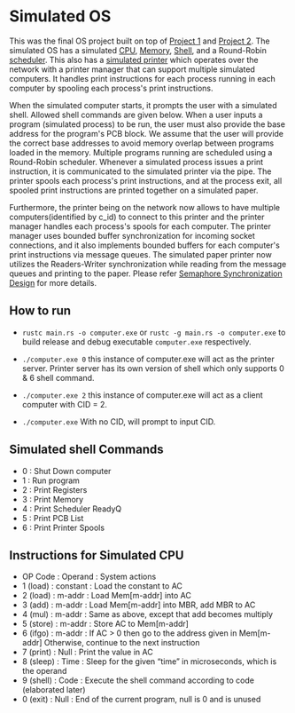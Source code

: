 # Simulated OS

This was the final OS project built on top of [Project 1](./project1/) and [Project 2](./project2/). The simulated OS has a simulated [CPU](./cpu.c), [Memory](./memory.c), [Shell](./shell.c), and a Round-Robin [scheduler](./scheduler.c). This also has a [simulated printer](./printer.c) which operates over the network with a printer manager that can support multiple simulated computers. It handles print instructions for each process running in each computer by spooling each process's print instructions.

When the simulated computer starts, it prompts the user with a simulated shell. Allowed shell commands are given below. When a user inputs a program (simulated process) to be run, the user must also provide the base address for the program's PCB block. We assume that the user will provide the correct base addresses to avoid memory overlap between programs loaded in the memory. Multiple programs running are scheduled using a Round-Robin scheduler. Whenever a simulated process issues a print instruction, it is communicated to the simulated printer via the pipe. The printer spools each process's print instructions, and at the process exit, all spooled print instructions are printed together on a simulated paper.

Furthermore, the printer being on the network now allows to have multiple computers(identified by c_id) to connect to this printer and the printer manager handles each process's spools for each computer. The printer manager uses bounded buffer synchronization for incoming socket connections, and it also implements bounded buffers for each computer's print instructions via message queues. The simulated paper printer now utilizes the Readers-Writer synchronization while reading from the message queues and printing to the paper. Please refer [Semaphore Synchronization Design](./DESIGN.md) for more details.

## How to run

- `rustc main.rs -o computer.exe` or `rustc -g main.rs -o computer.exe` to build release and debug executable `computer.exe` respectively.

- `./computer.exe 0`
this instance of computer.exe will act as the printer server. Printer server has its own version of shell which only supports 0 & 6 shell command.

- `./computer.exe 2`
this instance of computer.exe will act as a client computer with CID = 2.

- `./computer.exe`
With no CID, will prompt to input CID.

## Simulated shell Commands

- 0 : Shut Down computer
- 1 : Run program
- 2 : Print Registers
- 3 : Print Memory
- 4 : Print Scheduler ReadyQ
- 5 : Print PCB List
- 6 : Print Printer Spools

## Instructions for Simulated CPU

- OP Code   : Operand   : System actions
- 1 (load)  : constant  : Load the constant to AC
- 2 (load)  : m-addr    : Load Mem[m-addr] into AC
- 3 (add)   : m-addr    : Load Mem[m-addr] into MBR, add MBR to AC
- 4 (mul)   : m-addr    : Same as above, except that add becomes multiply
- 5 (store) : m-addr    : Store AC to Mem[m-addr]
- 6 (ifgo)  : m-addr    : If AC > 0 then go to the address given in Mem[m-addr] Otherwise, continue to the next instruction
- 7 (print) : Null      : Print the value in AC
- 8 (sleep) : Time      : Sleep for the given “time” in microseconds, which is the operand
- 9 (shell) : Code      : Execute the shell command according to code (elaborated later)
- 0 (exit)  : Null      : End of the current program, null is 0 and is unused